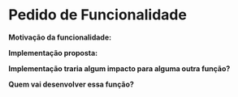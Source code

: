 # Pedido de Funcionalidade

**Motivação da funcionalidade:**

**Implementação proposta:**

**Implementação traria algum impacto para alguma outra função?**

**Quem vai desenvolver essa função?**
